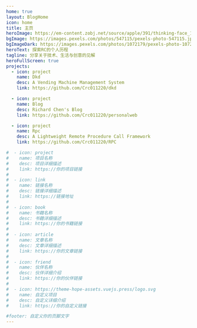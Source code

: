 ```yaml
---
home: true
layout: BlogHome
icon: home
title: 主页
heroImage: https://em-content.zobj.net/source/apple/391/thinking-face_1f914.png
bgImage: https://images.pexels.com/photos/547115/pexels-photo-547115.jpeg?auto=compress&cs=tinysrgb&w=1260&h=750&dpr=1
bgImageDark: https://images.pexels.com/photos/1072179/pexels-photo-1072179.jpeg?auto=compress&cs=tinysrgb&w=1260&h=750&dpr=1
heroText: 探索RC的个人历程
tagline: 分享关于技术、生活与创意的见解
heroFullScreen: true
projects:
  - icon: project
    name: Dkd
    desc: A Vending Machine Management System
    link: https://github.com/Crc011220/dkd

  - icon: project
    name: Blog
    desc: Richard Chen's Blog
    link: https://github.com/Crc011220/personalweb

  - icon: project
    name: Rpc
    desc: A Lightweight Remote Procedure Call Framework
    link: https://github.com/Crc011220/RPC

#  - icon: project
#    name: 项目名称
#    desc: 项目详细描述
#    link: https://你的项目链接
#
#  - icon: link
#    name: 链接名称
#    desc: 链接详细描述
#    link: https://链接地址
#
#  - icon: book
#    name: 书籍名称
#    desc: 书籍详细描述
#    link: https://你的书籍链接
#
#  - icon: article
#    name: 文章名称
#    desc: 文章详细描述
#    link: https://你的文章链接
#
#  - icon: friend
#    name: 伙伴名称
#    desc: 伙伴详细介绍
#    link: https://你的伙伴链接
#
#  - icon: https://theme-hope-assets.vuejs.press/logo.svg
#    name: 自定义项目
#    desc: 自定义详细介绍
#    link: https://你的自定义链接

#footer: 自定义你的页脚文字
---
```


[//]: # (这是一个博客主页的案例。)

[//]: # ()
[//]: # (要使用此布局，你应该在页面前端设置 `layout: BlogHome` 和 `home: true`。)

[//]: # ()
[//]: # (相关配置文档请见 [博客主页]&#40;https://theme-hope.vuejs.press/zh/guide/blog/home.html&#41;。)
